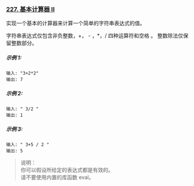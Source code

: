 ### [227. 基本计算器 II ](https://leetcode-cn.com/problems/basic-calculator-ii/)

实现一个基本的计算器来计算一个简单的字符串表达式的值。

字符串表达式仅包含非负整数，+， - ，*，/ 四种运算符和空格
 。 整数除法仅保留整数部分。  
##### 示例 1:
```
输入: "3+2*2"
输出: 7
```
##### 示例 2:
```
输入: " 3/2 "
输出: 1
```
##### 示例 3:
```
输入: " 3+5 / 2 "
输出: 5
```
> 说明：  
> 你可以假设所给定的表达式都是有效的。  
> 请不要使用内置的库函数 eval。  

